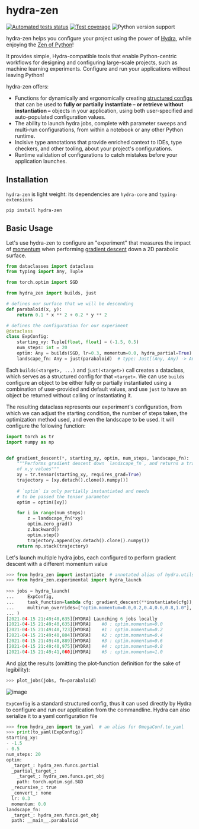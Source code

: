 # hydra-zen

[![Automated tests status](https://github.com/mitll-SAFERai/hydra-zen/workflows/Tests/badge.svg)](https://github.com/mitll-SAFERai/hydra-zen/actions?query=workflow%3ATests+branch%3Amain)
[![Test coverage](https://img.shields.io/badge/coverage-100%25-green.svg)](https://github.com/mitll-SAFERai/hydra-zen/actions?query=workflow%3ATests+branch%3Amain)
![Python version support](https://img.shields.io/badge/python-3.6%20&#8208;%203.9-blue.svg)

hydra-zen helps you configure your project using the power of [Hydra](https://github.com/facebookresearch/hydra), while enjoying the [Zen of Python](https://www.python.org/dev/peps/pep-0020/)!

It provides simple, Hydra-compatible tools that enable Python-centric workflows for designing and configuring large-scale
projects, such as machine learning experiments.
Configure and run your applications without leaving Python!

hydra-zen offers:
  - Functions for dynamically and ergonomically creating [structured configs](https://hydra.cc/docs/next/tutorials/structured_config/schema/) 
  that can be used to **fully or partially instantiate – or retrieve without instantiation –** objects in your application, using both user-specified and auto-populated configuration values.
  - The ability to launch hydra jobs, complete with parameter sweeps and multi-run configurations, from within a notebook or any
  other Python runtime.
  - Incisive type annotations that provide enriched context to IDEs, type checkers, and other tooling, about your project's
  configurations.
  - Runtime validation of configurations to catch mistakes before your application launches.

## Installation
`hydra-zen` is light weight: its dependencies are `hydra-core` and `typing-extensions`

```shell script
pip install hydra-zen
```

## Basic Usage

Let's use hydra-zen to configure an "experiment" that measures the impact of [momentum](https://en.wikipedia.org/wiki/Stochastic_gradient_descent#Momentum) when performing [gradient descent](https://en.wikipedia.org/wiki/Gradient_descent)
down a 2D parabolic surface. 

```python
from dataclasses import dataclass
from typing import Any, Tuple

from torch.optim import SGD

from hydra_zen import builds, just

# defines our surface that we will be descending
def parabaloid(x, y):
    return 0.1 * x ** 2 + 0.2 * y ** 2

# defines the configuration for our experiment
@dataclass
class ExpConfig:
    starting_xy: Tuple[float, float] = (-1.5, 0.5)
    num_steps: int = 20
    optim: Any = builds(SGD, lr=0.3, momentum=0.0, hydra_partial=True)  # type: PartialBuilds[Type[SGD]]
    landscape_fn: Any = just(parabaloid)  # type: Just[(Any, Any) -> Any]
```

Each `builds(<target>, ...)` and `just(<target>)` call creates a dataclass, which serves as a structured config for that `<target>`.
We can use `builds` configure an object to be either fully or partially instantiated using a combination of
user-provided and default values, and use `just` to have an object be returned without calling or instantiating it.

The resulting dataclass represents our experiment's configuration, from which we can adjust the starting condition, the number of
steps taken, the optimization method used, and even the landscape to be used. It will configure
the following function:

```python
import torch as tr
import numpy as np


def gradient_descent(*, starting_xy, optim, num_steps, landscape_fn):
    """Performs gradient descent down `landscape_fn`, and returns a trajectory
    of x,y values"""
    xy = tr.tensor(starting_xy, requires_grad=True)
    trajectory = [xy.detach().clone().numpy()]
    
    # `optim` is only partially instantiated and needs
    # to be passed the tensor parameter  
    optim = optim([xy])

    for i in range(num_steps):
        z = landscape_fn(*xy)
        optim.zero_grad()
        z.backward()
        optim.step()
        trajectory.append(xy.detach().clone().numpy())
    return np.stack(trajectory)
```

Let's launch multiple hydra jobs, each configured to perform gradient descent with a different momentum value

```python
>>> from hydra_zen import instantiate  # annotated alias of hydra.utils.instantiate
>>> from hydra_zen.experimental import hydra_launch
 
>>> jobs = hydra_launch(
...     ExpConfig,
...     task_function=lambda cfg: gradient_descent(**instantiate(cfg)),
...     multirun_overrides=["optim.momentum=0.0,0.2,0.4,0.6,0.8,1.0"],
... )
[2021-04-15 21:49:40,635][HYDRA] Launching 6 jobs locally
[2021-04-15 21:49:40,635][HYDRA] 	#0 : optim.momentum=0.0
[2021-04-15 21:49:40,723][HYDRA] 	#1 : optim.momentum=0.2
[2021-04-15 21:49:40,804][HYDRA] 	#2 : optim.momentum=0.4
[2021-04-15 21:49:40,889][HYDRA] 	#3 : optim.momentum=0.6
[2021-04-15 21:49:40,975][HYDRA] 	#4 : optim.momentum=0.8
[2021-04-15 21:49:41,060][HYDRA] 	#5 : optim.momentum=1.0
```

And [plot](https://gist.github.com/rsokl/c7e2ed1aab02b35208bb5b4c8051a931) the results (omitting the plot-function definition for the
sake of legibility):

```python
>>> plot_jobs(jobs, fn=parabaloid)
```
![image](https://user-images.githubusercontent.com/29104956/114961883-b0b56580-9e37-11eb-9de1-87c8efc1780c.png)



`ExpConfig` is a standard structured config, thus it can used directly by Hydra to configure and run our application from the commandline.
Hydra can also serialize it to a yaml configuration file

```python
>>> from hydra_zen import to_yaml  # an alias for OmegaConf.to_yaml
>>> print(to_yaml(ExpConfig))
starting_xy:
- -1.5
- 0.5
num_steps: 20
optim:
  _target_: hydra_zen.funcs.partial
  _partial_target_:
    _target_: hydra_zen.funcs.get_obj
    path: torch.optim.sgd.SGD
  _recursive_: true
  _convert_: none
  lr: 0.3
  momentum: 0.0
landscape_fn:
  _target_: hydra_zen.funcs.get_obj
  path: __main__.parabaloid
```
